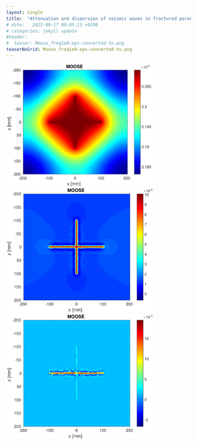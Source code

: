 ```yaml
---
layout: single
title:  "Attenuation and dispersion of seismic waves in fractured porous media"
# date:   2022-09-17 00:05:13 +0200
# categories: jekyll update
#header:
#  teaser: Moose_freq1e0-eps-converted-to.png
teaserNoGrid: Moose_freq1e0-eps-converted-to.png
---
```


<img src="/assets/images/05attenuation-seismic-waves/Moose_freq1e-4-eps-converted-to.png" alt="mesh_front" width="400"/>
<img src="/assets/images/05attenuation-seismic-waves/Moose_freq1e0-eps-converted-to.png" alt="mesh_front" width="400"/>
<img src="/assets/images/05attenuation-seismic-waves/Moose_freq1e4-eps-converted-to.png" alt="mesh_front" width="400"/>
